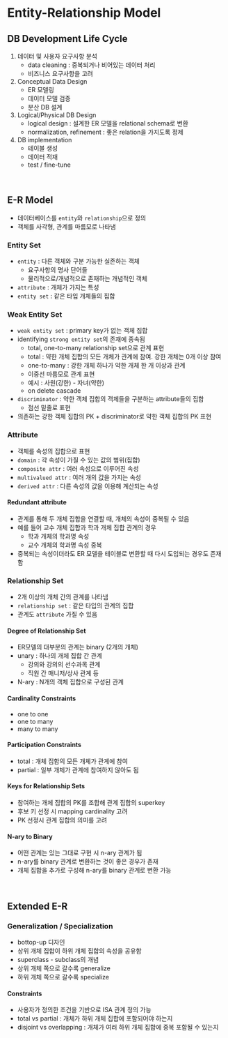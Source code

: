 # Entity-Relationship Model

## DB Development Life Cycle
1. 데이터 및 사용자 요구사항 분석
    * data cleaning : 중복되거나 비어있는 데이터 처리
    * 비즈니스 요구사항을 고려
2. Conceptual Data Design
    * ER 모델링
    * 데이터 모델 검증
    * 분산 DB 설계
3. Logical/Physical DB Design
    * logical design : 설계한 ER 모델을 relational schema로 변환
    * normalization, refinement : 좋은 relation을 가지도록 정제
4. DB implementation
    * 테이블 생성
    * 데이터 적재
    * test / fine-tune

<br/>

## E-R Model
* 데이터베이스를 `entity`와 `relationship`으로 정의
* 객체를 사각형, 관계를 마름모로 나타냄

### Entity Set
* `entity` : 다른 객체와 구분 가능한 실존하는 객체
    * 요구사항의 명사 단어들
    * 물리적으로/개념적으로 존재하는 개념적인 객체
* `attribute` : 개체가 가지는 특성
* `entity set` : 같은 타입 개체들의 집합

### Weak Entity Set
* `weak entity set` : primary key가 없는 객체 집합
* identifying `strong entity set`의 존재에 종속됨
    * total, one-to-many relationship set으로 관계 표현
    * total : 약한 개체 집합의 모든 개체가 관계에 참여. 강한 개체는 0개 이상 참여
    * one-to-many : 강한 개체 하나가 약한 개체 한 개 이상과 관계
    * 이중선 마름모로 관계 표현
    * 예시 : 사원(강한) - 자녀(약한)
    * on delete cascade
* `discriminator` : 약한 객체 집합의 객체들을 구분하는 attribute들의 집합
    * 점선 밑줄로 표현
* 의존하는 강한 객체 집합의 PK + discriminator로 약한 객체 집합의 PK 표현


### Attribute
* 객체를 속성의 집합으로 표현
* `domain` : 각 속성이 가질 수 있는 값의 범위(집합)
* `composite attr` : 여러 속성으로 이루어진 속성
* `multivalued attr` : 여러 개의 값을 가지는 속성
* `derived attr` : 다른 속성의 값을 이용해 계산되는 속성

#### Redundant attribute
* 관계를 통해 두 개체 집합을 연결할 때, 개체의 속성이 중복될 수 있음
* 예를 들어 교수 개체 집합과 학과 개체 집합 관계의 경우
    * 학과 개체의 학과명 속성
    * 교수 개체의 학과명 속성 중복
* 중복되는 속성이더라도 ER 모델을 테이블로 변환할 때 다시 도입되는 경우도 존재함

### Relationship Set
* 2개 이상의 개체 간의 관계를 나타냄
* `relationship set` : 같은 타입의 관계의 집합
* 관계도 `attribute` 가질 수 있음

#### Degree of Relationship Set
* ER모델의 대부분의 관계는 binary (2개의 개체)
* unary : 하나의 개체 집합 간 관계
    * 강의와 강의의 선수과목 관계
    * 직원 간 매니저/상사 관계 등
* N-ary : N개의 객체 집합으로 구성된 관계

#### Cardinality Constraints
* one to one
* one to many
* many to many

#### Participation Constraints
* total : 개체 집합의 모든 개체가 관계에 참여
* partial : 일부 개체가 관계에 참여하지 않아도 됨

#### Keys for Relationship Sets
* 참여하는 개체 집합의 PK를 조합해 관계 집합의 superkey
* 후보 키 선정 시 mapping cardinality 고려
* PK 선정시 관계 집합의 의미를 고려

#### N-ary to Binary
* 어떤 관계는 있는 그대로 구현 시 n-ary 관계가 됨
* n-ary를 binary 관계로 변환하는 것이 좋은 경우가 존재
* 개체 집합을 추가로 구성해 n-ary를 binary 관계로 변환 가능

<br/>

## Extended E-R
### Generalization / Specialization
* bottop-up 디자인
* 상위 개체 집합이 하위 개체 집합의 속성을 공유함
* superclass - subclass의 개념
* 상위 개체 쪽으로 갈수록 generalize
* 하위 개체 쪽으로 갈수록 specialize

#### Constraints
* 사용자가 정의한 조건을 기반으로 ISA 관계 정의 가능
* total vs partial : 개체가 하위 개체 집합에 포함되어야 하는지
* disjoint vs overlapping : 개체가 여러 하위 개체 집합에 중복 포함될 수 있는지